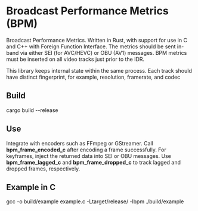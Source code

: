 # Broadcast Performance Metrics (BPM)
Broadcast Performance Metrics. Written in Rust, with support for use in C and C++ with Foreign Function Interface.
The metrics should be sent in-band via either SEI (for AVC/HEVC) or OBU (AV1) messages. BPM metrics must be inserted on all video tracks just prior to the IDR.

This library keeps internal state within the same process. Each track should have distinct fingerprint, for example, resolution, framerate, and codec

## Build
cargo build --release

## Use
Integrate with encoders such as FFmpeg or GStreamer. Call **bpm_frame_encoded_c** after encoding a frame successfully. For keyframes, inject the returned data into SEI or OBU messages. Use **bpm_frame_lagged_c** and **bpm_frame_dropped_c** to track lagged and dropped frames, respectively.

## Example in C
gcc -o build/example example.c -Ltarget/release/ -lbpm
./build/example